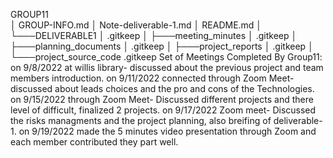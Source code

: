 GROUP11<br>
│   GROUP-INFO.md
│   Note-deliverable-1.md
│   README.md
│
└───DELIVERABLE1
    │   .gitkeep
    │
    ├───meeting_minutes
    │       .gitkeep
    │
    ├───planning_documents
    │       .gitkeep
    │
    ├───project_reports
    │       .gitkeep
    │
    └───project_source_code
            .gitkeep
Set of Meetings Completed By Group11:
        on 9/8/2022 at willis library- discussed about the previous project  and team members introduction.
        on 9/11/2022 connected through Zoom Meet- discussed about leads choices and the pro and cons of the Technologies.
        on 9/15/2022 through Zoom Meet- Discussed different projects and there level of difficult, finalized 2 projects.
        on 9/17/2022 Zoom meet- Discussed the risks managments and the project planning, also breifing of deliverable-1.
        on 9/19/2022 made the 5 minutes video presentation through Zoom and each member contributed they part well.

